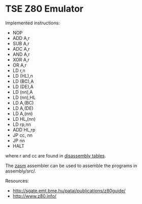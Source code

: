 # TSE Z80 Emulator

Implemented instructions:

- NOP
- ADD A,r
- SUB A,r
- ADC A,r
- AND A,r
- XOR A,r
- OR A,r
- LD r,n
- LD (HL),n
- LD (BC),A
- LD (DE),A
- LD (nn),A
- LD (nn),HL
- LD A,(BC)
- LD A,(DE)
- LD A,(nn)
- LD HL,(nn)
- LD rp,nn
- ADD HL,rp
- JP cc, nn
- JP nn
- HALT

where r and cc are found in [disassembly tables](http://www.z80.info/decoding.htm).

The [zasm](https://k1.spdns.de/Develop/Projects/zasm/Distributions/) assembler can be used to assemble the programs in assembly/src/.

Resources:
- http://sgate.emt.bme.hu/patai/publications/z80guide/
- http://www.z80.info/
